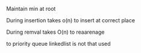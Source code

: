 Maintain min at root 

During insertion takes o(n) to insert at correct place

During remval takes O(n) to reaarenage 

to priority queue linkedlist is not that used 